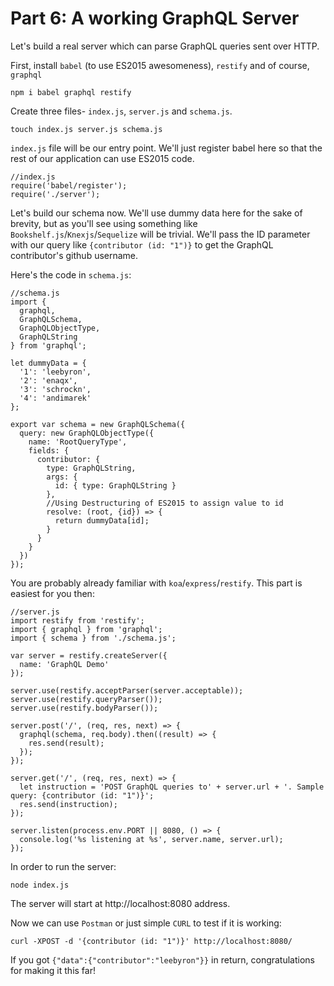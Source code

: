 # Part 6: A working GraphQL Server

Let's build a real server which can parse GraphQL queries sent over HTTP.

First, install `babel` (to use ES2015 awesomeness), `restify` and of course, `graphql`

```
npm i babel graphql restify
```

Create three files- `index.js`, `server.js` and `schema.js`.

```
touch index.js server.js schema.js
```

`index.js` file will be our entry point. We'll just register babel here so that the rest of our application can use ES2015 code.

```
//index.js
require('babel/register');
require('./server');
```

Let's build our schema now. We'll use dummy data here for the sake of brevity, but as you'll see using something like `Bookshelf.js`/`Knexjs`/`Sequelize` will be trivial. We'll pass the ID parameter with our query like `{contributor (id: "1")}` to get the GraphQL contributor's github username.

Here's the code in `schema.js`:

```
//schema.js
import {
  graphql,
  GraphQLSchema,
  GraphQLObjectType,
  GraphQLString
} from 'graphql';

let dummyData = {
  '1': 'leebyron',
  '2': 'enaqx',
  '3': 'schrockn',
  '4': 'andimarek'
};

export var schema = new GraphQLSchema({
  query: new GraphQLObjectType({
    name: 'RootQueryType',
    fields: {
      contributor: {
        type: GraphQLString,
        args: {
          id: { type: GraphQLString }
        },
        //Using Destructuring of ES2015 to assign value to id
        resolve: (root, {id}) => {
          return dummyData[id];
        }
      }
    }
  })
});
```
You are probably already familiar with `koa`/`express`/`restify`.  This part is easiest for you then:

```
//server.js
import restify from 'restify';
import { graphql } from 'graphql';
import { schema } from './schema.js';

var server = restify.createServer({
  name: 'GraphQL Demo'
});

server.use(restify.acceptParser(server.acceptable));
server.use(restify.queryParser());
server.use(restify.bodyParser());

server.post('/', (req, res, next) => {
  graphql(schema, req.body).then((result) => {
    res.send(result);
  });
});

server.get('/', (req, res, next) => {
  let instruction = 'POST GraphQL queries to' + server.url + '. Sample query: {contributor (id: "1")}';
  res.send(instruction);
});

server.listen(process.env.PORT || 8080, () => {
  console.log('%s listening at %s', server.name, server.url);
});
```

In order to run the server:

```
node index.js
```

The server will start at http://localhost:8080 address.

Now we can use `Postman` or just simple `CURL` to test if it is working:

```
curl -XPOST -d '{contributor (id: "1")}' http://localhost:8080/
```

If you got `{"data":{"contributor":"leebyron"}}` in return, congratulations for making it this far!
